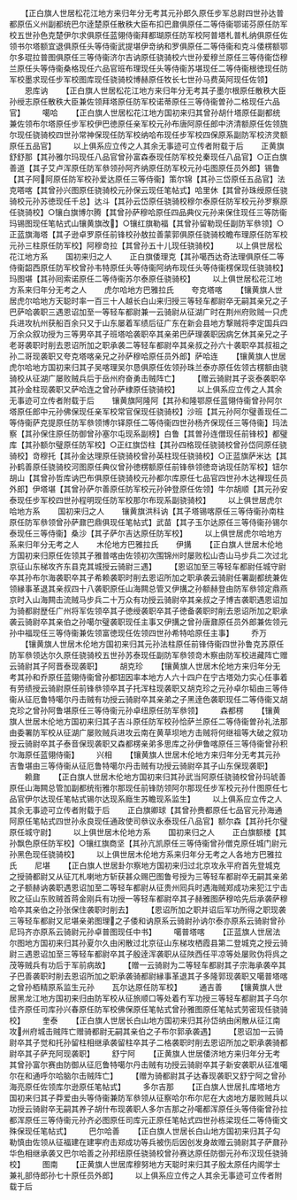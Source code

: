 <!-- { "loadSidebar": true } -->
　　【正白旗人世居松花江地方来归年分无考其元孙郎久原任步军总尉四世孙达普都原伍义州副都统巴尔逹楚原任散秩大臣布扣巴鼐俱原任二等侍衞鄂诺芬原任防军校五世孙色克楚伊尔求俱原任蓝翎侍衞拜都瑚原任防军校阿普塔札普札纳俱原任佐领书尔塔额宜退俱原任头等侍衞武提堪伊竒纳和罗俱原任二等侍衞和克斗倭楞额鄂尔多琨拉普图俱原任三等侍衞济尔吉讷原任骁骑校六世孙爱穆兰原任三等侍衞岱穆兰原任头等侍衞桑格现任六品官班布理现任头等侍衞苏堪现任二等侍衞根徳现任防军校墨求现任步军校图库现任骁骑校博赫原任牧长七世孙马费英阿现任佐领】
　　恩库讷
　　【正白旗人世居松花江地方来归年分无考其子墨尔根原任散秩大臣孙绶志原任散秩大臣兼佐领拜塔原任防军校诺蒂原任三等侍衞曽孙二格现任六品官】
　　噶哈
　　【正白旗人世居松花江地方国初来归其曾孙胡什塔原任副都统兼佐领布尔塔原任步军校伊巴徳原任亲军校元孙布唐阿原任郎中济清额原任佐领旒尔现任骁骑校四世孙常神保现任防军校纳哈布现任步军校四保原系副防军校济灵额原任五品官】
　　以上俱系应立传之人其余无事迹可立传者附载于后
　　正黄旗舒舒那【其孙雅尔玛现任八品官曾孙富森泰现任防军校兑秦现任八品官】○正白旗善道【其子艾卢浑原任防军叅领孙阿齐纳原任防军校元孙屯图原任员外郎】锡鲁【其子阿阿原任防军校孙爱达原任三等侍衞】策尔锦【其孙三岱原任五品官】法克嗒喀【其曾孙兴图原任骁骑校元孙保云现任笔帖式】哈里休【其曾孙珠绶原任骁骑校元孙苏徳现任千总】达斗【其孙云岱原任骁骑校穆尔泰原任防军校元孙罗察原任骁骑校】○镶白旗博尔腾【其曾孙萨穆哈原任四品典仪元孙来保住现任三等防衞玛锡图现任笔帖式山镶黄旗改】○镶红旗勒福【其曾孙留勒现任副防军叅领】○正蓝旗海塔【其子逊卓罗原任前锋校孙敖拉善蒙郭俱原任骁骑校瞻布理原任防军校元孙三柱原任防军校】阿穆竒拉【其曾孙五十儿现任骁骑校】
　　以上俱世居松花江地方系
　　国初来归之人
　　正白旗倭理克【其孙噶西达奇法理俱原任二等侍衞韶西原任防军校曾孙韦特原任头等侍衞阿纳布现任头等侍衞楞保现任骁骑校】玛图堪【其孙囘索诺原任二等侍衞苏尔泰原任骁骑校】
　　以上俱世居松花江地方系来归年分无考之人
　　虎尔哈地方巴雅拉氏
　　夸克塔喀
　　【镶黄旗人世居虎尔哈地方天聪时率一百三十人越长白山来归授三等轻车都尉卒无嗣其亲兄之子巴萨哈袭职三遇恩诏加至一等轻车都尉兼一云骑尉从征湖广时在荆州府败贼一只虎兵进攻杭州获船百余只又于山东屡着军绩后征广东在新会县地方撃贼将李定国兵四万余众叙功授为三等男卒其子班塔哈袭职卒其亲弟巴萨理袭职因病乞休其亲兄之子老哥袭职时削去恩诏所加之职承袭二等轻车都尉卒其亲叔之孙六十袭职卒其叔祖之孙二哥现袭职又夸克塔喀亲兄之孙萨穆哈原任员外郎】萨哈连
　　【镶黄旗人世居虎尔哈地方国初来归其子吴喀理吴尔恳俱原任佐领孙珠兰泰亦原任佐领古楞额由骁骑校从征湖广屡败贼兵后于岳州府奋勇击贼阵亡】
　　【赠云骑尉其子衮泰袭职卒其孙金柱现袭职又萨哈连之曾孙萨棣原任骁骑校】
　　以上俱系应立传之人其余无事迹可立传者附载于后
　　镶黄旗阿隆阿【其孙和隆鄂原任蓝翎侍衞曾孙阿尔塔原任郎中元孙佛保现任亲军校常官保现任骁骑校】沙班【其元孙阿尔璧善现任二等侍衞萨克提原任防军叅领博尔铎原任二等侍衞四世孙杨齐保现任三等侍衞】玛法察【其孙保住原任防御曾孙塞尔屯现系副榜】白鲁【其曽孙连僧现任前锋校】都璧库【其孙额尔璧原任防军校】○正红旗岱柱【其孙四格现任骁骑校曾孙岱同原任骁骑校】竒穆托【其孙金达理原任骁骑校曾孙英柱现任骁骑校】○正蓝旗萨米达【其孙鹤善原任骁骑校河图原任典仪曾孙徳楞额原任前锋叅领徳竒讷现任防军校】钮尔胡山【其曾孙哲库讷巴布俱原任骁骑校元孙都尔库原任七品官四世孙木达禅现任员外郎】伊塔堪【其曾孙萨尔善原任防军校元孙钟登原任佐领】牛尔胡顺【其元孙安泰现任步军校四世孙程明现任防军校那尔布现系副骁骑校】
　　以上俱世居虎尔哈地方系
　　国初来归之人
　　镶黄旗洪科讷【其子塔锡喀原任三等侍衞孙南柱原任防军叅领曾孙萨鼐巴鼎俱现任笔帖式】武苗【其子玉尔达原任三等侍衞孙锡尔泰现任三等侍衞】桑沙【其子萨尔吉达原任防军校】
　　以上俱世居虎尔哈地方系来归年分无考之人
　　木伦地方巴雅拉氏
　　伊搆
　　【正白旗人世居木伦地方国初来归原任佐领其子雅普喀由佐领初次围锦州时屡败松山杏山马步兵二次过北京征山东梯攻齐东县克其城授云骑尉三遇】
　　【恩诏加至三等轻车都尉任城守尉卒其孙布尔海袭职卒其子希赖袭职时削去恩诏所加之职承袭云骑尉任署副都统兼佐领縁事革退其亲叔四十八袭职原任山海闗总管又伊搆之孙额赫登由防军叅领定鼎燕京时入山海闗击流贼马步兵二十万众有功授云骑尉卒其亲叔之子博吉袭职遇恩诏加为骑都尉歴任广州将军佐领卒其子徳绶袭职卒其子徳备袭职时削去恩诏所加之职承袭云骑尉卒其亲伯之孙噶尔璧袭职现任主事又伊搆之曾孙唐鼐原任员外郎兼佐领元孙中福现任三等侍衞兼佐领富徳现任佐领四世孙希特哈原任主事】
　　乔万
　　【镶黄旗人世居木伦地方国初来归其元孙法柱原任前锋侍衞四世孙鲁克苏原任防军叅领达尔久原任骁骑校五世孙苏泰现任副防军叅领竒木察由防军校进藏阵亡赠云骑尉其子阿晋泰现袭职】
　　胡克珍
　　【镶黄旗人世居木伦地方来归年分无考其孙和乔原任蓝翎侍衞曾孙都钮因率本地方人六十四户在宁古塔効力实心任事着有劳绩授云骑尉原任前锋叅领卒其子托浑柱现袭职又胡克珍之元孙卓尔韬由三等侍衞从征厄鲁特噶尔丹击贼有功授云骑尉卒其亲弟之子黑逹色袭职现任二等侍衞又胡克珍之曾孙阿鲁堪原任三等侍衞元孙卓纽原任防军叅领】
　　森都楞
　　【镶黄旗人世居木伦地方国初来归其子吉斗原任防军校孙恰萨兰原任二等侍衞曽孙礼法那由委署防军校从征湖广屡败贼兵进攻云南在黄草坝地方击贼将何继祖等大破之叙功授云骑尉卒其子泰音保现袭职又森都楞亲弟多思库之孙伊鲁喀原任三等侍衞曾孙积尔海原任蓝翎侍衞】
　　兴相
　　【镶黄旗人世居木伦地方来归年分无考其元孙吉鲁堪由三等侍衞从征厄鲁特噶尔丹击贼有功授云骑尉卒其子山东保现袭职】
　　赖鼐
　　【正白旗人世居木伦地方国初来归其孙武当阿原任骁骑校曾孙玛琥善原任山海闗总管加副都统衔雅尔那现任前锋防领阿尔那现任步军校元孙什图原任七品官伊尔达现任笔帖式锡尔达现系廕生苏瞻现系监生】
　　以上俱系应立传之人其余无事迹可立传者附载于后
　　正白旗卿球【其曾孙赉都原任七品官元孙海通阿原任笔帖式四世孙永良现任通政使司叅议永泰现任八品官】额尔森【其孙托尔璧原任城守尉】
　　以上俱世居木伦地方系
　　国初来归之人
　　正白旗额楼【其孙飘色原任防军校】○镶红旗商坚【其孙亢凯原任三等侍衞曾孙僧克原任城门尉元孙黑色现任骁骑校】
　　以上俱世居木伦地方系来归年分无考之人各地方巴雅拉氏
　　尼堪
　　【正白旗人世居卦尔察地方国初来归过北京攻永平府首先登城克之授骑都尉又从征兀札喇地方斩获甚众赐巴图鲁号授为三等轻车都尉卒无嗣其亲弟之子额赫讷袭职遇恩诏加至二等轻车都尉从征贵州囘兵时遇海贼郑成功来犯江宁击败之征山东败贼首蒋金刚兵有功授一等轻车都尉卒其子赫雅图萨穆哈先后承袭萨穆哈卒其亲伯之孙张保住袭职时削去】
　　【恩诏所加之职并诏后军功所得之职现袭三等轻车都尉又尼堪亲弟图理之子倭和讷原系云骑尉孙讷尔泰亦原系云骑尉曾孙尼玛齐亦原系云骑尉元孙卓普图现任中书】
　　噶普塔喀
　　【正蓝旗人世居法尔图地方国初来归其孙夏尔久由闲散过北京征山东梯攻栖霞县第二登城克之授云骑尉三遇恩诏加至三等轻车都尉卒其子殷逹浑袭职从征陜西任平凉等处屡败伪将呉之茂等贼兵有功后于军前病故】
　　【赠一云骑尉为二等轻车都尉其子宗海承袭卒其子巴善袭职时削去恩诏所加之职承袭骑都尉縁事革退其子多隆郭现袭职又噶普塔喀之曾孙栢精原系监生元孙
　　瓦尔达原任防军校】
　　通吉善
　　【镶黄旗人世居黑龙江地方国初来归由防军校从征旅顺口等处着冇军功授三等轻车都尉其子乌尔佳齐原任司库孙兴春原任防军校佛保原任笔帖式曾孙雅图原任笔帖式劳密现任骁骑校】
　　奎泰
　　【正白旗人世居长白山地方国初来归其孙岱纳由闲散从征江南攻州府城击贼阵亡赠骑都尉无嗣其亲伯之子布尔郭承袭遇】
　　【恩诏加一云骑尉卒其子觉和托孙留柱相继承袭留柱卒其子二格袭职时削去恩诏所加之职承袭骑都尉卒其子萨充阿现袭职】
　　舒宁阿
　　【正黄旗人世居倭济地方来归年分无考其曾孙富尔赛由防御从征厄鲁特噶尔丹击贼有功授云骑尉卒其子新安袭职从征准噶尔在和通呼尔哈脑尔击贼阵亡】
　　【赠为骑都尉其子达春现袭职又舒宁阿之曾孙海亮原任佐领库尔逊原任笔帖式】
　　多尔吉那
　　【正白旗人世居扎库塔地方国初来归其子莽爱由头等侍衞兼防军叅领从征察哈尔布尔尼在大卤地方屡败贼兵以功授云骑尉卒无嗣其养子胡什布现袭职人多尔吉那之孙噶都浑原任头等侍衞曾孙拉都浑原任三等侍衞元孙齐必图原任司库元正原任笔帖式四世孙栋梁现任二等侍衞文殊保现任笔帖式】
　　巴尔哈善
　　【正白旗人世居长白山地方国初来归其子勾勒慎由佐领从征福建在建寕府击郑成功等兵被伤后因创发身故赠云骑尉其子萨鼐孙华色相继承袭又巴尔哈善之孙邦纽原任骁骑校曾孙赛达原任防御元孙布汉现任骁骑校】
　　图南
　　【正黄旗人世居库穆努地方天聪时来归其子殷太原任内阁学士兼礼部侍郎孙七十原任员外郎】
　　以上俱系应立传之人其余无事迹可立传者附载于后
